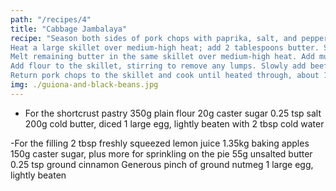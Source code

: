 ```yaml
---
path: "/recipes/4"
title: "Cabbage Jambalaya"
recipe: "Season both sides of pork chops with paprika, salt, and pepper.
Heat a large skillet over medium-high heat; add 2 tablespoons butter. Sear pork chops until golden brown and no longer pink in the center, 2 to 4 minutes per side. Remove pork chops from the skillet and set aside.
Melt remaining butter in the same skillet over medium-high heat. Add mushrooms and cook until golden and excess moisture evaporates, about 5 minutes. Add garlic and mustard; cook until garlic is fragrant, about 1 minute.
Add flour to the skillet, stirring to remove any lumps. Slowly add beef broth, whisking until incorporated. Season with salt and pepper. Reduce heat to medium and simmer, stirring often, until sauce thickens, about 5 minutes. Check for seasoning again.
Return pork chops to the skillet and cook until heated through, about 1 minute. Serve hot."
img: ./guiona-and-black-beans.jpg
---
```


- For the shortcrust pastry
  350g plain flour
  20g caster sugar
  0.25 tsp salt
  200g cold butter, diced
  1 large egg, lightly beaten with 2 tbsp cold water

-For the filling
2 tbsp freshly squeezed lemon juice
1.35kg baking apples
150g caster sugar, plus more for sprinkling on the pie
55g unsalted butter
0.25 tsp ground cinnamon
Generous pinch of ground nutmeg
1 large egg, lightly beaten
